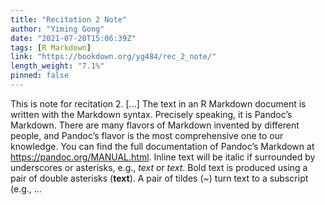 ```yaml
---
title: "Recitation 2 Note"
author: "Yiming Gong"
date: "2021-07-20T15:06:39Z"
tags: [R Markdown]
link: "https://bookdown.org/yg484/rec_2_note/"
length_weight: "7.1%"
pinned: false
---
```


This is note for recitation 2. [...] The text in an R Markdown document is written with the Markdown syntax. Precisely speaking, it is Pandoc’s Markdown. There are many flavors of Markdown invented by different people, and Pandoc’s flavor is the most comprehensive one to our knowledge. You can find the full documentation of Pandoc’s Markdown at https://pandoc.org/MANUAL.html. Inline text will be italic if surrounded by underscores or asterisks, e.g., _text_ or *text*. Bold text is produced using a pair of double asterisks (**text**). A pair of tildes (~) turn text to a subscript (e.g., ...
